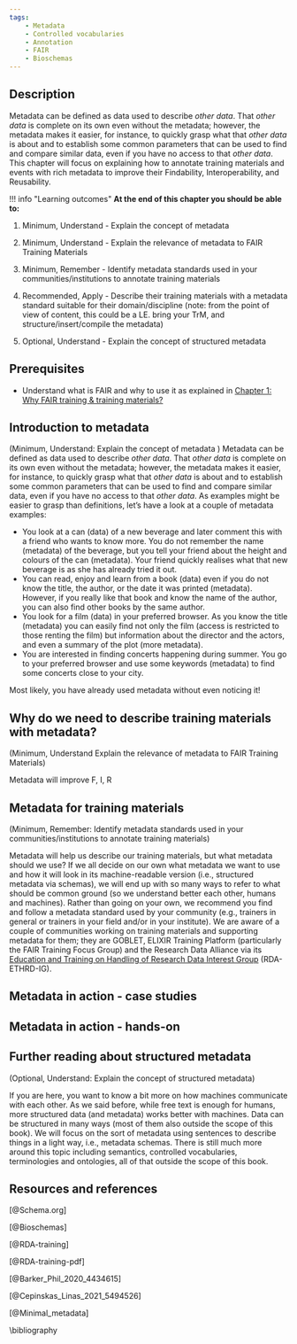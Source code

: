 ```yaml
---
tags:
    - Metadata
    - Controlled vocabularies
    - Annotation
    - FAIR
    - Bioschemas
---
```


## Description
Metadata can be defined as data used to describe _other data_. That _other data_ is complete on its own even without the metadata; however, the metadata makes it easier, for instance, to quickly grasp what that _other data_ is about and to establish some common parameters that can be used to find and compare similar data, even if you have no access to that _other data_. This chapter will focus on explaining how to annotate training materials and events with rich metadata to improve their Findability, Interoperability, and Reusability.

!!! info "Learning outcomes"
    **At the end of this chapter you should be able to:**

1. Minimum, Understand - Explain the concept of metadata 

2. Minimum, Understand - Explain the relevance of metadata to FAIR Training Materials

3. Minimum, Remember - Identify metadata standards used in your communities/institutions to annotate training materials

4. Recommended, Apply - Describe their training materials with a metadata standard suitable for their domain/discipline (note: from the point of view of content, this could be a LE. bring your TrM, and structure/insert/compile the metadata)

5. Optional, Understand - Explain the concept of structured metadata

## Prerequisites
* Understand what is FAIR and why to use it as explained in [Chapter 1: Why FAIR training & training materials?](https://elixir-fair-training.github.io/FAIR-training-handbook/chapters/chapter_01/)

## Introduction to metadata
(Minimum, Understand: Explain the concept of metadata )
Metadata can be defined as data used to describe *other data*. That *other data* is complete on its own even without the metadata; however, the metadata makes it easier, for instance, to quickly grasp what that *other data* is about and to establish some common parameters that can be used to find and compare similar data, even if you have no access to that *other data*. As examples might be easier to grasp than definitions, let’s have a look at a couple of metadata examples:
* You look at a can (data) of a new beverage and later comment this with a friend who wants to know more. You do not remember the name (metadata) of the beverage, but you tell your friend about the height and colours of the can (metadata). Your friend quickly realises what that new beverage is as she has already tried it out.
* You can read, enjoy and learn from a book (data) even if you do not know the title, the author, or the date it was printed (metadata). However, if you really like that book and know the name of the author, you can also find other books by the same author.
* You look for a film (data) in your preferred browser. As you know the title (metadata) you can easily find not only the film (access is restricted to those renting the film) but information about the director and the actors, and even a summary of the plot (more metadata).
* You are interested in finding concerts happening during summer. You go to your preferred browser and use some keywords (metadata) to find some concerts close to your city.

Most likely, you have already used metadata without even noticing it!

## Why do we need to describe training materials with metadata?
(Minimum, Understand Explain the relevance of metadata to FAIR Training Materials)

Metadata will improve F, I, R
## Metadata for training materials
(Minimum, Remember: Identify metadata standards used in your communities/institutions to annotate training materials)

Metadata will help us describe our training materials, but what metadata should we use? If we all decide on our own what metadata we want to use and how it will look in its machine-readable version (i.e., structured metadata via schemas), we will end up with so many ways to refer to what should be common ground (so we understand better each other, humans and machines). Rather than going on your own, we recommend you find and follow a metadata standard used by your community (e.g., trainers in general or trainers in your field and/or in your institute). We are aware of a couple of communities working on training materials and supporting metadata for them; they are GOBLET, ELIXIR Training Platform (particularly the FAIR Training Focus Group) and the Research Data Alliance via its [Education and Training on Handling of Research Data Interest Group](https://www.rd-alliance.org/groups/education-and-training-handling-research-data.html) (RDA-ETHRD-IG).
## Metadata in action - case studies
## Metadata in action - hands-on

## Further reading about structured metadata
(Optional, Understand: Explain the concept of structured metadata)

If you are here, you want to know a bit more on how machines communicate with each other. As we said before, while free text is enough for humans, more structured data (and metadata) works better with machines. Data can be structured in many ways (most of them also outside the scope of this book). We will focus on the sort of metadata using sentences to describe things in a light way, i.e., metadata schemas. There is still much more around this topic including semantics, controlled vocabularies, terminologies and ontologies, all of that outside the scope of this book.
## Resources and references

[@Schema.org]

[@Bioschemas]

[@RDA-training]

[@RDA-training-pdf]

[@Barker_Phil_2020_4434615]

[@Cepinskas_Linas_2021_5494526]

[@Minimal_metadata]

\bibliography
